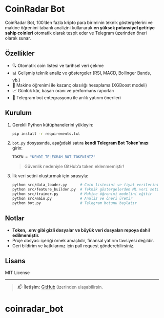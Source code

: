 # CoinRadar Bot

CoinRadar Bot, 100’den fazla kripto para biriminin teknik göstergelerini ve makine öğrenimi tabanlı analizini kullanarak **en yüksek potansiyel getiriye sahip coinleri** otomatik olarak tespit eder ve Telegram üzerinden öneri olarak sunar.

## Özellikler

- 🔍 Otomatik coin listesi ve tarihsel veri çekme
- 📊 Gelişmiş teknik analiz ve göstergeler (RSI, MACD, Bollinger Bands, vb.)
- 🤖 Makine öğrenimi ile kazanç olasılığı hesaplama (XGBoost modeli)
- 📈 Günlük kâr, başarı oranı ve performans raporları
- 📩 Telegram bot entegrasyonu ile anlık yatırım önerileri

## Kurulum

1. Gerekli Python kütüphanelerini yükleyin:
    ```bash
    pip install -r requirements.txt
    ```

2. `bot.py` dosyasında, aşağıdaki satıra **kendi Telegram Bot Token'ınızı** girin:
    ```python
    TOKEN = "KENDİ_TELEGRAM_BOT_TOKENINIZ"
    ```
    > Güvenlik nedeniyle GitHub’a token eklenmemiştir!

3. İlk veri setini oluşturmak için sırasıyla:
    ```bash
    python src/data_loader.py      # Coin listesini ve fiyat verilerini indirir
    python src/feature_builder.py  # Teknik göstergelerden ML veri seti üretir
    python src/trainer.py          # Makine öğrenimi modelini eğitir
    python src/main.py             # Analiz ve öneri üretir
    python bot.py                  # Telegram botunu başlatır
    ```

## Notlar

- **Token, .env gibi gizli dosyalar ve büyük veri dosyaları repoya dahil edilmemiştir.**
- Proje dosyası içeriği örnek amaçlıdır, finansal yatırım tavsiyesi değildir.
- Geri bildirim ve katkılarınız için pull request gönderebilirsiniz.

## Lisans

MIT License

---

> 📬 **İletişim:** [GitHub](https://github.com/Ahmetmelihdenizz) üzerinden ulaşabilirsin.





# coinradar_bot
